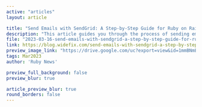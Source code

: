 ```yaml
---
active: "articles"
layout: article

title: "Send Emails with SendGrid: A Step-by-Step Guide for Ruby on Rails Applications"
description: "This article guides you through the process of sending emails from your Ruby on Rails application using SendGrid."
file: "2023-03-16-send-emails-with-sendgrid-a-step-by-step-guide-for-ruby-on-rails-applications.md"
link: https://blog.widefix.com/send-emails-with-sendgrid-a-step-by-step-guide-for-ruby-on-rails-applications/  
preview_image_link: "https://drive.google.com/uc?export=view&id=1mmBNmEg5pz7ol0o6agUOha8Fe3OVxcUZ"
tags: Mar2023
author: 'Ruby News'

preview_full_background: false
preview_blur: true

article_preview_blur: true
round_borders: false
---
```

